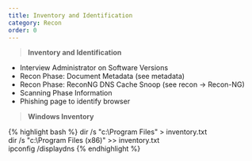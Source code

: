 ```yaml
---
title: Inventory and Identification
category: Recon
order: 0
---
```


> **Inventory and Identification** 

* Interview Administrator on Software Versions
* Recon Phase: Document Metadata (see metadata)
* Recon Phase: ReconNG DNS Cache Snoop (see recon -> Recon-NG)
* Scanning Phase Information
* Phishing page to identify browser

> **Windows Inventory**


{% highlight bash %}
dir /s "c:\Program Files" > inventory.txt<br>
dir /s "c:\Program Files (x86)" >> inventory.txt<br>
ipconfig /displaydns
{% endhighlight %}
